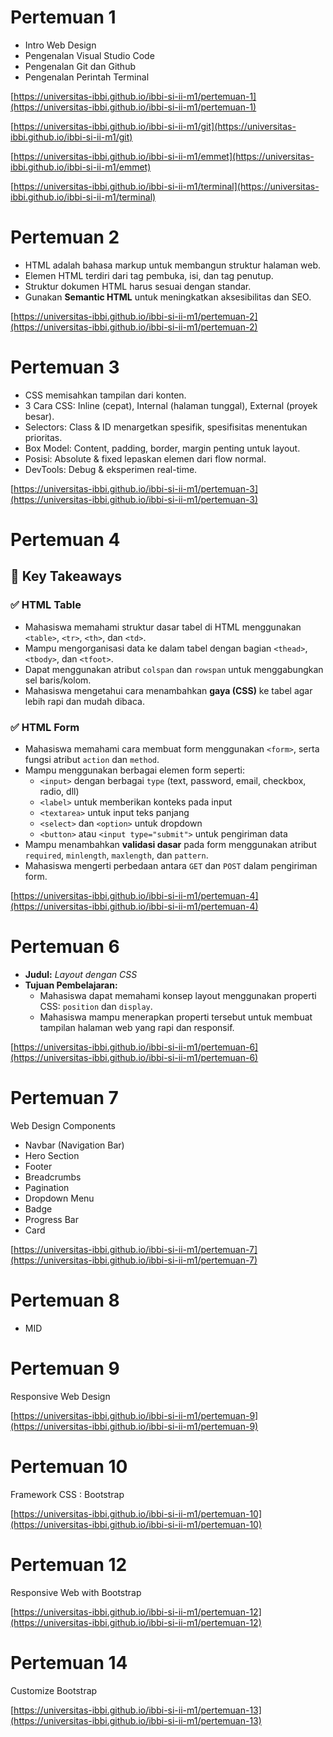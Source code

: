 # Pertemuan 1

- Intro Web Design
- Pengenalan Visual Studio Code
- Pengenalan Git dan Github
- Pengenalan Perintah Terminal

[https://universitas-ibbi.github.io/ibbi-si-ii-m1/pertemuan-1](https://universitas-ibbi.github.io/ibbi-si-ii-m1/pertemuan-1)

[https://universitas-ibbi.github.io/ibbi-si-ii-m1/git](https://universitas-ibbi.github.io/ibbi-si-ii-m1/git)

[https://universitas-ibbi.github.io/ibbi-si-ii-m1/emmet](https://universitas-ibbi.github.io/ibbi-si-ii-m1/emmet)

[https://universitas-ibbi.github.io/ibbi-si-ii-m1/terminal](https://universitas-ibbi.github.io/ibbi-si-ii-m1/terminal)

# Pertemuan 2

- HTML adalah bahasa markup untuk membangun struktur halaman web.
- Elemen HTML terdiri dari tag pembuka, isi, dan tag penutup.
- Struktur dokumen HTML harus sesuai dengan standar.
- Gunakan **Semantic HTML** untuk meningkatkan aksesibilitas dan SEO.

[https://universitas-ibbi.github.io/ibbi-si-ii-m1/pertemuan-2](https://universitas-ibbi.github.io/ibbi-si-ii-m1/pertemuan-2)

# Pertemuan 3

- CSS memisahkan tampilan dari konten.
- 3 Cara CSS: Inline (cepat), Internal (halaman tunggal), External (proyek besar).
- Selectors: Class & ID menargetkan spesifik, spesifisitas menentukan prioritas.
- Box Model: Content, padding, border, margin penting untuk layout.
- Posisi: Absolute & fixed lepaskan elemen dari flow normal.
- DevTools: Debug & eksperimen real-time.

[https://universitas-ibbi.github.io/ibbi-si-ii-m1/pertemuan-3](https://universitas-ibbi.github.io/ibbi-si-ii-m1/pertemuan-3)

# Pertemuan 4

## 🎯 Key Takeaways

### ✅ HTML Table

- Mahasiswa memahami struktur dasar tabel di HTML menggunakan `<table>`, `<tr>`, `<th>`, dan `<td>`.
- Mampu mengorganisasi data ke dalam tabel dengan bagian `<thead>`, `<tbody>`, dan `<tfoot>`.
- Dapat menggunakan atribut `colspan` dan `rowspan` untuk menggabungkan sel baris/kolom.
- Mahasiswa mengetahui cara menambahkan **gaya (CSS)** ke tabel agar lebih rapi dan mudah dibaca.

### ✅ HTML Form

- Mahasiswa memahami cara membuat form menggunakan `<form>`, serta fungsi atribut `action` dan `method`.
- Mampu menggunakan berbagai elemen form seperti:
  - `<input>` dengan berbagai `type` (text, password, email, checkbox, radio, dll)
  - `<label>` untuk memberikan konteks pada input
  - `<textarea>` untuk input teks panjang
  - `<select>` dan `<option>` untuk dropdown
  - `<button>` atau `<input type="submit">` untuk pengiriman data
- Mampu menambahkan **validasi dasar** pada form menggunakan atribut `required`, `minlength`, `maxlength`, dan `pattern`.
- Mahasiswa mengerti perbedaan antara `GET` dan `POST` dalam pengiriman form.

[https://universitas-ibbi.github.io/ibbi-si-ii-m1/pertemuan-4](https://universitas-ibbi.github.io/ibbi-si-ii-m1/pertemuan-4)

# Pertemuan 6

- **Judul:** _Layout dengan CSS_
- **Tujuan Pembelajaran:**
  - Mahasiswa dapat memahami konsep layout menggunakan properti CSS: `position` dan `display`.
  - Mahasiswa mampu menerapkan properti tersebut untuk membuat tampilan halaman web yang rapi dan responsif.

[https://universitas-ibbi.github.io/ibbi-si-ii-m1/pertemuan-6](https://universitas-ibbi.github.io/ibbi-si-ii-m1/pertemuan-6)

# Pertemuan 7

Web Design Components

- Navbar (Navigation Bar)
- Hero Section
- Footer
- Breadcrumbs
- Pagination
- Dropdown Menu
- Badge
- Progress Bar
- Card

[https://universitas-ibbi.github.io/ibbi-si-ii-m1/pertemuan-7](https://universitas-ibbi.github.io/ibbi-si-ii-m1/pertemuan-7)

# Pertemuan 8

- MID

# Pertemuan 9

Responsive Web Design

[https://universitas-ibbi.github.io/ibbi-si-ii-m1/pertemuan-9](https://universitas-ibbi.github.io/ibbi-si-ii-m1/pertemuan-9)

# Pertemuan 10

Framework CSS : Bootstrap

[https://universitas-ibbi.github.io/ibbi-si-ii-m1/pertemuan-10](https://universitas-ibbi.github.io/ibbi-si-ii-m1/pertemuan-10)

# Pertemuan 12

Responsive Web with Bootstrap

[https://universitas-ibbi.github.io/ibbi-si-ii-m1/pertemuan-12](https://universitas-ibbi.github.io/ibbi-si-ii-m1/pertemuan-12)

# Pertemuan 14

Customize Bootstrap

[https://universitas-ibbi.github.io/ibbi-si-ii-m1/pertemuan-13](https://universitas-ibbi.github.io/ibbi-si-ii-m1/pertemuan-13)
